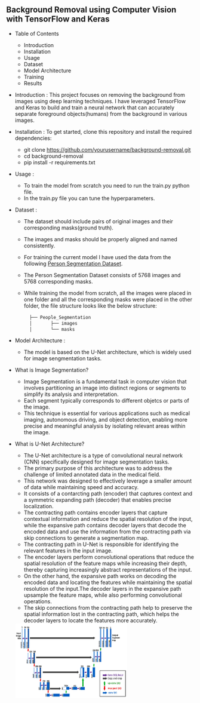 ## Background Removal using Computer Vision with TensorFlow and Keras 

* Table of Contents
    - Introduction
    - Installation
    - Usage
    - Dataset
    - Model Architecture
    - Training
    - Results

* Introduction :
    This project focuses on removing the background from images using deep learning techniques. I have leveraged TensorFlow and Keras to build and train a neural network that can accurately separate foreground objects(humans) from the background in various images.

* Installation :
    To get started, clone this repository and install the required dependencies:
    - git clone https://github.com/yourusername/background-removal.git
    - cd background-removal
    - pip install -r requirements.txt

* Usage :
    - To train the model from scratch you need to run the train.py python file.
    - In the train.py file you can tune the hyperparameters.

* Dataset :
    - The dataset should include pairs of original images and their corresponding masks(ground truth).
    - The images and masks should be properly aligned and named consistently.
    - For training the current model I have used the data from the following [Person Segmentation Dataset](https://www.kaggle.com/datasets/nikhilroxtomar/person-segmentation?resource=download).
    - The Person Segmentation Dataset consists of 5768 images and 5768 corresponding masks.
    - While training the model from scratch, all the images were placed in one folder and all the corresponding masks were placed in the other folder, the file structure looks like the below structure:

            ├── People_Segmentation
            │       ├── images
            │       └── masks

* Model Architecture :
    - The model is based on the U-Net architecture, which is widely used for image sengmentation tasks.

+ What is Image Segmentation?
    - Image Segmentation is a fundamental task in computer vision that involves partitioning an image into distinct regions or segments to simplify its analysis and interpretation.
    - Each segment typically corresponds to different objetcs or parts of the image.
    - This technique is essential for various applications such as medical imaging, autonomous driving, and object detection, enabling more precise and meaningful analysis by isolating relevant areas within the image.

+ What is U-Net Architecture?
    - The U-Net architecture is a type of convolutional neural network (CNN) specifically designed for image segmentation tasks.
    - The primary purpose of this architecture was to address the challenge of limited annotated data in the medical field.
    - This network was designed to effectively leverage a smaller amount of data while maintaining speed and accuracy.
    - It consists of a contarcting path (encoder) that captures context and a symmetric expanding path (decoder) that enables precise localization.
    - The contracting path contains encoder layers that capture contextual information and reduce the spatial resolution of the input, while the expansive path contains decoder layers that decode the encoded data and use the information from the contracting path via skip connections to generate a segmentation map.
    - The contracting path in U-Net is responsible for identifying the relevant features in the input image. 
    - The encoder layers perform convolutional operations that reduce the spatial resolution of the feature maps while increasing their depth, thereby capturing increasingly abstract representations of the input.
    - On the other hand, the expansive path works on decoding the encoded data and locating the features while maintaining the spatial resolution of the input.The decoder layers in the expansive path upsample the feature maps, while also performing convolutional operations.
    - The skip connections from the contracting path help to preserve the spatial information lost in the contracting path, which helps the decoder layers to locate the features more accurately.

    <img src="U-net.jpg" alt="Description of Image" style="width:300px; height:200px;">
